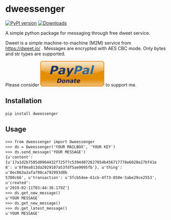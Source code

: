 # dweessenger
[![PyPI version](https://badge.fury.io/py/dweessenger.svg)](https://badge.fury.io/py/dweessenger) [![Downloads](https://pepy.tech/badge/dweessenger)](https://pepy.tech/project/dweessenger)

A simple python package for messaging through free dweet service.

Dweet is a simple machine-to-machine (M2M) service from https://dweet.io/ .
Messages are encrypted with AES CBC mode.
Only bytes and str types are supported.

Please consider [![Paypal Donate](https://github.com/jacklinquan/images/blob/master/paypal_donate_button_200x80.png)](https://www.paypal.me/jacklinquan) to support me.

## Installation
`pip install dweessenger`

## Usage
```
>>> from dweessenger import Dweessenger
>>> ds = Dweessenger('YOUR MAILBOX', 'YOUR KEY')
>>> ds.send_message('YOUR MESSAGE')
{u'content': {u'17a1d2b7585d0964432f725f7c5394d072627054b456717778e6028e27bf41e
8': u'6f8ea813da2029107a53fdf5ae9095fb'}, u'thing': u'0ec063a2afa798ca792993d0b
5780c66', u'transaction': u'5fcb54ee-61cb-4f73-850e-5abe29ce2553', u'created': 
u'2019-02-11T03:44:36.179Z'}
>>> ds.get_new_message()
u'YOUR MESSAGE'
>>> ds.get_new_message()
>>> ds.get_latest_message()
u'YOUR MESSAGE'
```
